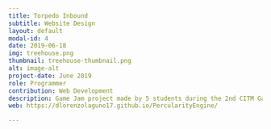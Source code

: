 ```yaml
---
title: Torpedo Inbound
subtitle: Website Design
layout: default
modal-id: 4
date: 2019-06-18
img: treehouse.png
thumbnail: treehouse-thumbnail.png
alt: image-alt
project-date: June 2019
role: Programmer
contribution: Web Development
description: Game Jam project made by 5 students during the 2nd CITM Game Jam. Submarine shooter game in the depths of the ocean using the Unity 2D Engine and the Tiled Map Editor software.
web: https://dlorenzolaguno17.github.io/PercularityEngine/

---
```

